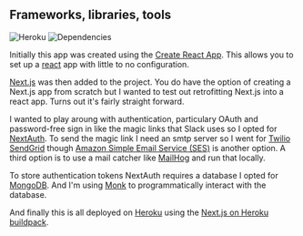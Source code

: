 ## Frameworks, libraries, tools

![Heroku](https://heroku-badge.herokuapp.com/?app=heroku-badge) ![Dependencies](https://david-dm.org/garyboyle/nextjs-nextauth-monk-react.svg)

Initially this app was created using the [Create React App](https://github.com/facebook/create-react-app). This allows you to set up a [react](https://reactjs.org/) app with little to no configuration.

[Next.js](https://nextjs.org/) was then added to the project. You do have the option of creating a Next.js app from scratch but I wanted to test out retrofitting Next.js into a react app. Turns out it's fairly straight forward.

I wanted to play aroung with authentication, particulary OAuth and password-free sign in like the magic links that Slack uses so I opted for [NextAuth](https://next-auth.js.org/). To send the magic link I need an smtp server so I went for [Twilio SendGrid](https://sendgrid.com/) though [Amazon Simple Email Service (SES)](https://aws.amazon.com/ses/) is another option. A third option is to use a mail catcher like [MailHog](https://github.com/mailhog/MailHog) and run that locally.

To store authentication tokens NextAuth requires a database I opted for [MongoDB](https://www.mongodb.com/). And I'm using [Monk](https://github.com/Automattic/monk) to programmatically interact with the database.

And finally this is all deployed on [Heroku](https://dashboard.heroku.com/) using the [Next.js on Heroku buildpack](https://elements.heroku.com/buildpacks/mars/heroku-nextjs).
